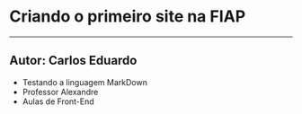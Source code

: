 # Criando o primeiro site na FIAP
---
## Autor: Carlos Eduardo
 - Testando a linguagem MarkDown
 - Professor Alexandre
 - Aulas de Front-End